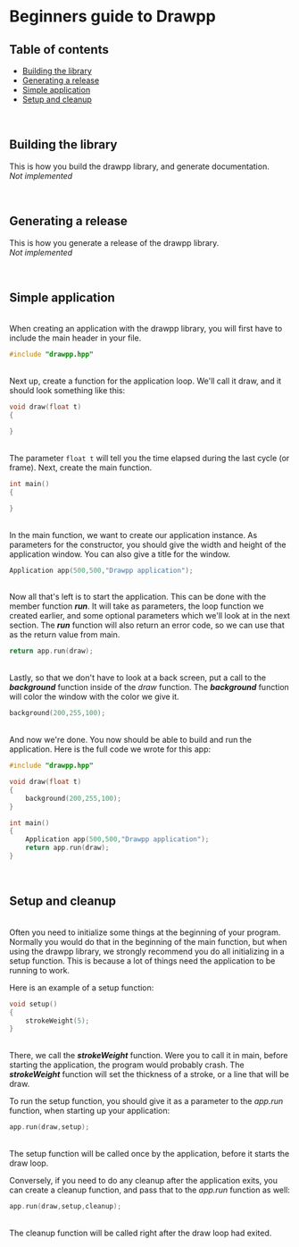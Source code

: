 Beginners guide to Drawpp
===

## Table of contents
- [Building the library](#build)
- [Generating a release](#release)
- [Simple application](#simpleapp)
- [Setup and cleanup](#setupcleanup)


<br>

## <a id="build">Building the library</a> 

This is how you build the drawpp library, and generate documentation. <br>
*Not implemented*


<br>

## <a id="release">Generating a release</a>

This is how you generate a release of the drawpp library.<br>
*Not implemented*


<br>

## <a id="simpleapp">Simple application</a>

<br>When creating an application with the drawpp library, you will first have to include the main header in your file.<br>

```cpp
#include "drawpp.hpp"
```

<br>Next up, create a function for the application loop. We'll call it draw, and it should look something like this:<br>

```cpp
void draw(float t)
{

}
```

<br>The parameter `float t` will tell you the time elapsed during the last cycle (or frame).
Next, create the main function.<br>

```cpp
int main()
{

}
```

<br>In the main function, we want to create our application instance. As parameters for the constructor, you should give the width and height of the application window. You can also give a title for the window.<br>


```cpp
Application app(500,500,"Drawpp application");
```

<br>Now all that's left is to start the application. This can be done with the member function ***run***. It will take as parameters, the loop function we created earlier, and some optional parameters which we'll look at in the next section. The ***run*** function will also return an error code, so we can use that as the return value from main.<br>


```cpp
return app.run(draw);
```

<br>Lastly, so that we don't have to look at a back screen, put a call to the ***background*** function inside of the *draw* function. The ***background*** function will color the window with the color we give it.<br>


```cpp
background(200,255,100);
```

<br>And now we're done. You now should be able to build and run the application.
Here is the full code we wrote for this app:<br>

```cpp
#include "drawpp.hpp"

void draw(float t)
{
    background(200,255,100);
}

int main()
{
    Application app(500,500,"Drawpp application");
    return app.run(draw);
}
```

<br>

## <a id="setupcleanup">Setup and cleanup</a>

<br>Often you need to initialize some things at the beginning of your program. Normally you would do that in the beginning of the main function, but when using the drawpp library, we strongly recommend you do all initializing in a setup function. This is because a lot of things need the application to be running to work.<br>

Here is an example of a setup function:<br>

```cpp
void setup()
{
    strokeWeight(5);
}
```

<br> There, we call the ***strokeWeight*** function. Were you to call it in main, before starting the application, the program would probably crash. The ***strokeWeight*** function will set the thickness of a stroke, or a line that will be draw.<br>

To run the setup function, you should give it as a parameter to the *app.run* function, when starting up your application:<br>

```cpp
app.run(draw,setup);
```

<br>The setup function will be called once by the application, before it starts the draw loop.<br>

Conversely, if you need to do any cleanup after the application exits, you can create a cleanup function, and pass that to the *app.run* function as well:<br>

```cpp
app.run(draw,setup,cleanup);
```

<br>The cleanup function will be called right after the draw loop had exited.<br>